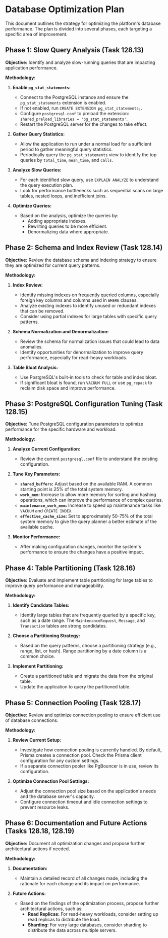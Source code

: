 # Database Optimization Plan

This document outlines the strategy for optimizing the platform's database performance. The plan is divided into several phases, each targeting a specific area of improvement.

## Phase 1: Slow Query Analysis (Task 128.13)

**Objective:** Identify and analyze slow-running queries that are impacting application performance.

**Methodology:**

1.  **Enable `pg_stat_statements`:**
    *   Connect to the PostgreSQL instance and ensure the `pg_stat_statements` extension is enabled.
    *   If not enabled, run `CREATE EXTENSION pg_stat_statements;`.
    *   Configure `postgresql.conf` to preload the extension: `shared_preload_libraries = 'pg_stat_statements'`.
    *   Restart the PostgreSQL server for the changes to take effect.

2.  **Gather Query Statistics:**
    *   Allow the application to run under a normal load for a sufficient period to gather meaningful query statistics.
    *   Periodically query the `pg_stat_statements` view to identify the top queries by `total_time`, `mean_time`, and `calls`.

3.  **Analyze Slow Queries:**
    *   For each identified slow query, use `EXPLAIN ANALYZE` to understand the query execution plan.
    *   Look for performance bottlenecks such as sequential scans on large tables, nested loops, and inefficient joins.

4.  **Optimize Queries:**
    *   Based on the analysis, optimize the queries by:
        *   Adding appropriate indexes.
        *   Rewriting queries to be more efficient.
        *   Denormalizing data where appropriate.

## Phase 2: Schema and Index Review (Task 128.14)

**Objective:** Review the database schema and indexing strategy to ensure they are optimized for current query patterns.

**Methodology:**

1.  **Index Review:**
    *   Identify missing indexes on frequently queried columns, especially foreign key columns and columns used in `WHERE` clauses.
    *   Analyze existing indexes to identify unused or redundant indexes that can be removed.
    *   Consider using partial indexes for large tables with specific query patterns.

2.  **Schema Normalization and Denormalization:**
    *   Review the schema for normalization issues that could lead to data anomalies.
    *   Identify opportunities for denormalization to improve query performance, especially for read-heavy workloads.

3.  **Table Bloat Analysis:**
    *   Use PostgreSQL's built-in tools to check for table and index bloat.
    *   If significant bloat is found, run `VACUUM FULL` or use `pg_repack` to reclaim disk space and improve performance.

## Phase 3: PostgreSQL Configuration Tuning (Task 128.15)

**Objective:** Tune PostgreSQL configuration parameters to optimize performance for the specific hardware and workload.

**Methodology:**

1.  **Analyze Current Configuration:**
    *   Review the current `postgresql.conf` file to understand the existing configuration.

2.  **Tune Key Parameters:**
    *   **`shared_buffers`:** Adjust based on the available RAM. A common starting point is 25% of the total system memory.
    *   **`work_mem`:** Increase to allow more memory for sorting and hashing operations, which can improve the performance of complex queries.
    *   **`maintenance_work_mem`:** Increase to speed up maintenance tasks like `VACUUM` and `CREATE INDEX`.
    *   **`effective_cache_size`:** Set to approximately 50-75% of the total system memory to give the query planner a better estimate of the available cache.

3.  **Monitor Performance:**
    *   After making configuration changes, monitor the system's performance to ensure the changes have a positive impact.

## Phase 4: Table Partitioning (Task 128.16)

**Objective:** Evaluate and implement table partitioning for large tables to improve query performance and manageability.

**Methodology:**

1.  **Identify Candidate Tables:**
    *   Identify large tables that are frequently queried by a specific key, such as a date range. The `MaintenanceRequest`, `Message`, and `Transaction` tables are strong candidates.

2.  **Choose a Partitioning Strategy:**
    *   Based on the query patterns, choose a partitioning strategy (e.g., range, list, or hash). Range partitioning by a date column is a common choice.

3.  **Implement Partitioning:**
    *   Create a partitioned table and migrate the data from the original table.
    *   Update the application to query the partitioned table.

## Phase 5: Connection Pooling (Task 128.17)

**Objective:** Review and optimize connection pooling to ensure efficient use of database connections.

**Methodology:**

1.  **Review Current Setup:**
    *   Investigate how connection pooling is currently handled. By default, Prisma creates a connection pool. Check the Prisma client configuration for any custom settings.
    *   If a separate connection pooler like PgBouncer is in use, review its configuration.

2.  **Optimize Connection Pool Settings:**
    *   Adjust the connection pool size based on the application's needs and the database server's capacity.
    *   Configure connection timeout and idle connection settings to prevent resource leaks.

## Phase 6: Documentation and Future Actions (Tasks 128.18, 128.19)

**Objective:** Document all optimization changes and propose further architectural actions if needed.

**Methodology:**

1.  **Documentation:**
    *   Maintain a detailed record of all changes made, including the rationale for each change and its impact on performance.

2.  **Future Actions:**
    *   Based on the findings of the optimization process, propose further architectural actions, such as:
        *   **Read Replicas:** For read-heavy workloads, consider setting up read replicas to distribute the load.
        *   **Sharding:** For very large databases, consider sharding to distribute the data across multiple servers.
